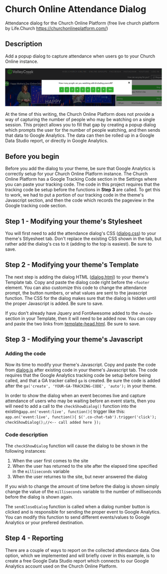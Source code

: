 # Church Online Attendance Dialog
Attendance dialog for the Church Online Platform (free live church platform by Life.Church https://churchonlineplatform.com/)
## Description
Add a popup dialog to capture attendance when users go to your Church Online instance. 

![Attendance Dialog](/attendance-dialog.png)

At the time of this writing, the Church Online Platform does not provide a way of capturing the number of people who may be watching on a single session. This project allows you to fill that gap by creating a popup dialog which prompts the user for the number of people watching, and then sends that data to Google Analytics. The data can then be rolled up in a Google Data Studio report, or directly in Google Analytics.

## Before you begin
Before you add the dialog to your theme, be sure that Google Analytics is correctly setup for your Church Online Platform instance. The Church Online Platform has a Google Tracking Code section in the Settings where you can paste your tracking code. The code in this project requires that the tracking code be setup before the functions in **Step 3**  are called. To get this to work, we had to put a portion of our tracking code in the theme's Javascript section, and then the code which records the pageview in the Google tracking code section.

## Step 1 - Modifying your theme's Stylesheet
You will first need to add the attendance dialog's CSS ([dialog.css](/dialog.css)) to your theme's Stlyesheet tab. Don't replace the existing CSS shown in the tab, but rather add the dialog's css to it (adding to the top is easiest). Be sure to save.

## Step 2 - Modifying your theme's Template
The next step is adding the dialog HTML ([dialog.html](/dialog.html)) to your theme's Template tab. Copy and paste the dialog code right before the `<footer` element. You can also customize this code to change the attendance prompt, the button numbers, or what values are sent to the javascript function. The CSS for the dialog makes sure that the dialog is hidden until the proper Javascript is added. Be sure to save.

If you don't already have Jquery and FontAwesome added to the `<head>` section in your Template, then it will need to be added now. You can copy and paste the two links from [template-head.html](/template-head.html). Be sure to save.

## Step 3 - Modifying your theme's Javascript
### Adding the code
Now its time to modify your theme's Javascript. Copy and paste the code from [dialog.js](/dialog.js) after existing code in your theme's Javascript tab. The code requires that the Google Analytics tracking code be setup before being called, and that a GA tracker called `ga` is created. Be sure the code is added after the `ga('create', 'YOUR-GA-TRACKING-CODE', 'auto');` in your theme.

In order to show the dialog when an event becomes live and capture attendance of users who may be waiting before an event starts, then you will need to add a call to the `checkShowDialog()` function into the existing`app.on('event:live', function(){` trigger like this:
`app.on('event:live', function(){
  $('.co-chat-tab').trigger('click');
  checkShowDialog();//<-- call added here
});`

### Code description
The `checkShowDialog` function will cause the dialog to be shown in the following instances:
1. When the user first comes to the site
2. When the user has returned to the site after the elapsed time specified in the `milliseconds` variable
3. When the user returnes to the site, but never answered the dialog

If you wish to change the amount of time before the dialog is shown simply change the value of the `milliseconds` variable to the number of milliseconds before the dialog is shown again.

The `sendCloseDialog` function is called when a dialog number button is clicked and is responsible for sending the proper event to Google Analytics. You can modify this function to send different events/values to Google Analytics or your prefered destination.

## Step 4 - Reporting
There are a couple of ways to report on the collected attendance data. One option, which we implemented and will briefly cover in this example, is to create a free Google Data Studio report which connects to our Google Analytics account used on the Church Online Platform. 


